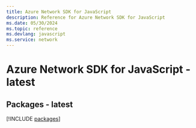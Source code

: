 ```yaml
---
title: Azure Network SDK for JavaScript
description: Reference for Azure Network SDK for JavaScript
ms.date: 05/30/2024
ms.topic: reference
ms.devlang: javascript
ms.service: network
---
```

# Azure Network SDK for JavaScript - latest
## Packages - latest
[!INCLUDE [packages](network-index.md)]